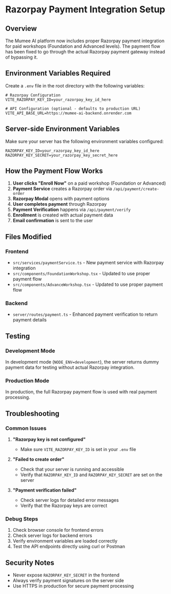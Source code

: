 # Razorpay Payment Integration Setup

## Overview
The Mumee AI platform now includes proper Razorpay payment integration for paid workshops (Foundation and Advanced levels). The payment flow has been fixed to go through the actual Razorpay payment gateway instead of bypassing it.

## Environment Variables Required

Create a `.env` file in the root directory with the following variables:

```env
# Razorpay Configuration
VITE_RAZORPAY_KEY_ID=your_razorpay_key_id_here

# API Configuration (optional - defaults to production URL)
VITE_API_BASE_URL=https://mumee-ai-backend.onrender.com
```

## Server-side Environment Variables

Make sure your server has the following environment variables configured:

```env
RAZORPAY_KEY_ID=your_razorpay_key_id_here
RAZORPAY_KEY_SECRET=your_razorpay_key_secret_here
```

## How the Payment Flow Works

1. **User clicks "Enroll Now"** on a paid workshop (Foundation or Advanced)
2. **Payment Service** creates a Razorpay order via `/api/payment/create-order`
3. **Razorpay Modal** opens with payment options
4. **User completes payment** through Razorpay
5. **Payment Verification** happens via `/api/payment/verify`
6. **Enrollment** is created with actual payment data
7. **Email confirmation** is sent to the user

## Files Modified

### Frontend
- `src/services/paymentService.ts` - New payment service with Razorpay integration
- `src/components/FoundationWorkshop.tsx` - Updated to use proper payment flow
- `src/components/AdvanceWorkshop.tsx` - Updated to use proper payment flow

### Backend
- `server/routes/payment.ts` - Enhanced payment verification to return payment details

## Testing

### Development Mode
In development mode (`NODE_ENV=development`), the server returns dummy payment data for testing without actual Razorpay integration.

### Production Mode
In production, the full Razorpay payment flow is used with real payment processing.

## Troubleshooting

### Common Issues

1. **"Razorpay key is not configured"**
   - Make sure `VITE_RAZORPAY_KEY_ID` is set in your `.env` file

2. **"Failed to create order"**
   - Check that your server is running and accessible
   - Verify that `RAZORPAY_KEY_ID` and `RAZORPAY_KEY_SECRET` are set on the server

3. **"Payment verification failed"**
   - Check server logs for detailed error messages
   - Verify that the Razorpay keys are correct

### Debug Steps

1. Check browser console for frontend errors
2. Check server logs for backend errors
3. Verify environment variables are loaded correctly
4. Test the API endpoints directly using curl or Postman

## Security Notes

- Never expose `RAZORPAY_KEY_SECRET` in the frontend
- Always verify payment signatures on the server side
- Use HTTPS in production for secure payment processing 